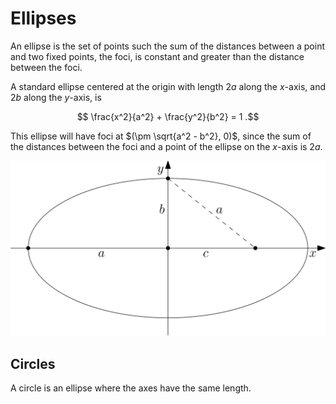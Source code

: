 # Ellipses

An ellipse is the set of points such the sum of the distances between a point and two fixed points, the foci, is constant and greater than the distance between the foci.

A standard ellipse centered at the origin with length $2a$ along the $x$-axis, and $2b$ along the $y$-axis, is

$$ \frac{x^2}{a^2} + \frac{y^2}{b^2} = 1 .$$

This ellipse will have foci at $(\pm \sqrt{a^2 - b^2}, 0)$, since the sum of the distances between the foci and a point of the ellipse on the $x$-axis is $2a$.

![an ellipse with a, b, and c labeled](../assets/svg/ellipse-1.svg)

## Circles

A circle is an ellipse where the axes have the same length.
